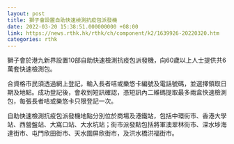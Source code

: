 ```yaml
---
layout: post
title: 獅子會設置自助快速檢測抗疫包派發機　
date: 2022-03-20 15:38:51.000000000 +08:00
link: https://news.rthk.hk/rthk/ch/component/k2/1639926-20220320.htm
categories: rthk
---
```


獅子會於港九新界設置10部自助快速檢測抗疫包派發機，向60歲以上人士提供共6萬套快速檢測包。

合資格市民須透過網上登記，輸入長者咭或樂悠卡編號及電話號碼，並選擇領取日期及地點。成功登記後，會收到短訊確認，憑短訊內二維碼提取最多兩盒快速檢測包，每張長者咭或樂悠卡只限登記一次。

自助快速檢測抗疫包派發機地點分別位於商場及港鐵站，包括中環街市、香港大學站、西營盤站、大窩口站、大水坑站；街市派發點包括將軍澳翠林街市、深水埗海達街市、屯門欣田街市、天水圍屏欣街市，及洪水橋洪福街市。
